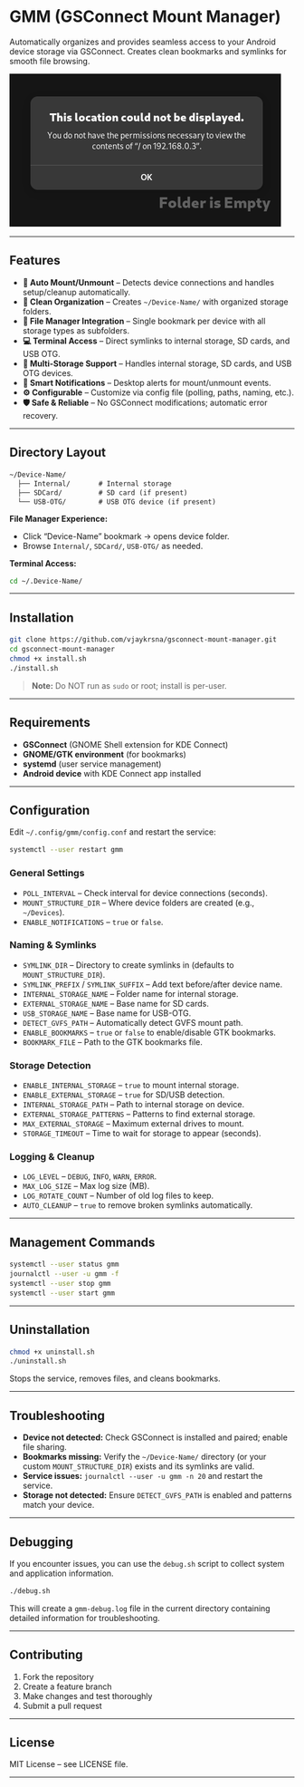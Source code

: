 # GMM (GSConnect Mount Manager)

Automatically organizes and provides seamless access to your Android device storage via GSConnect. Creates clean bookmarks and symlinks for smooth file browsing.

![error](./error.png)

---

## Features

* **🔄 Auto Mount/Unmount** – Detects device connections and handles setup/cleanup automatically.
* **📁 Clean Organization** – Creates `~/Device-Name/` with organized storage folders.
* **🔖 File Manager Integration** – Single bookmark per device with all storage types as subfolders.
* **💻 Terminal Access** – Direct symlinks to internal storage, SD cards, and USB OTG.
* **📱 Multi-Storage Support** – Handles internal storage, SD cards, and USB OTG devices.
* **🔔 Smart Notifications** – Desktop alerts for mount/unmount events.
* **⚙️ Configurable** – Customize via config file (polling, paths, naming, etc.).
* **🛡️ Safe & Reliable** – No GSConnect modifications; automatic error recovery.

---

## Directory Layout

```
~/Device-Name/
  ├── Internal/       # Internal storage
  ├── SDCard/         # SD card (if present)
  └── USB-OTG/        # USB OTG device (if present)
```

**File Manager Experience:**

* Click “Device-Name” bookmark → opens device folder.
* Browse `Internal/`, `SDCard/`, `USB-OTG/` as needed.

**Terminal Access:**

```bash
cd ~/.Device-Name/
```

---

## Installation

```bash
git clone https://github.com/vjaykrsna/gsconnect-mount-manager.git
cd gsconnect-mount-manager
chmod +x install.sh
./install.sh
```

> **Note:** Do NOT run as `sudo` or root; install is per-user.

---


## Requirements

* **GSConnect** (GNOME Shell extension for KDE Connect)
* **GNOME/GTK environment** (for bookmarks)
* **systemd** (user service management)
* **Android device** with KDE Connect app installed

---

## Configuration

Edit `~/.config/gmm/config.conf` and restart the service:

```bash
systemctl --user restart gmm
```

### General Settings

* `POLL_INTERVAL` – Check interval for device connections (seconds).
* `MOUNT_STRUCTURE_DIR` – Where device folders are created (e.g., `~/Devices`).
* `ENABLE_NOTIFICATIONS` – `true` or `false`.

### Naming & Symlinks

* `SYMLINK_DIR` – Directory to create symlinks in (defaults to `MOUNT_STRUCTURE_DIR`).
* `SYMLINK_PREFIX` / `SYMLINK_SUFFIX` – Add text before/after device name.
* `INTERNAL_STORAGE_NAME` – Folder name for internal storage.
* `EXTERNAL_STORAGE_NAME` – Base name for SD cards.
* `USB_STORAGE_NAME` – Base name for USB-OTG.
* `DETECT_GVFS_PATH` – Automatically detect GVFS mount path.
* `ENABLE_BOOKMARKS` – `true` or `false` to enable/disable GTK bookmarks.
* `BOOKMARK_FILE` – Path to the GTK bookmarks file.

### Storage Detection

* `ENABLE_INTERNAL_STORAGE` – `true` to mount internal storage.
* `ENABLE_EXTERNAL_STORAGE` – `true` for SD/USB detection.
* `INTERNAL_STORAGE_PATH` – Path to internal storage on device.
* `EXTERNAL_STORAGE_PATTERNS` – Patterns to find external storage.
* `MAX_EXTERNAL_STORAGE` – Maximum external drives to mount.
* `STORAGE_TIMEOUT` – Time to wait for storage to appear (seconds).

### Logging & Cleanup

* `LOG_LEVEL` – `DEBUG`, `INFO`, `WARN`, `ERROR`.
* `MAX_LOG_SIZE` – Max log size (MB).
* `LOG_ROTATE_COUNT` – Number of old log files to keep.
* `AUTO_CLEANUP` – `true` to remove broken symlinks automatically.

---

## Management Commands

```bash
systemctl --user status gmm
journalctl --user -u gmm -f
systemctl --user stop gmm
systemctl --user start gmm
```

---

## Uninstallation

```bash
chmod +x uninstall.sh
./uninstall.sh
```

Stops the service, removes files, and cleans bookmarks.

---

## Troubleshooting

* **Device not detected:** Check GSConnect is installed and paired; enable file sharing.
* **Bookmarks missing:** Verify the `~/Device-Name/` directory (or your custom `MOUNT_STRUCTURE_DIR`) exists and its symlinks are valid.
* **Service issues:** `journalctl --user -u gmm -n 20` and restart the service.
* **Storage not detected:** Ensure `DETECT_GVFS_PATH` is enabled and patterns match your device.

---

## Debugging

If you encounter issues, you can use the `debug.sh` script to collect system and application information.

```bash
./debug.sh
```

This will create a `gmm-debug.log` file in the current directory containing detailed information for troubleshooting.

---

## Contributing

1. Fork the repository
2. Create a feature branch
3. Make changes and test thoroughly
4. Submit a pull request

---

## License

MIT License – see LICENSE file.

---
